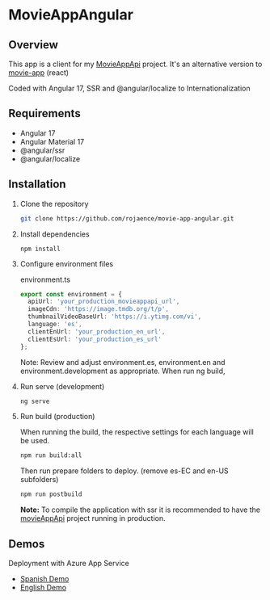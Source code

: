 # MovieAppAngular

## Overview

This app is a client for my [MovieAppApi](https://github.com/rojaence/MovieAppApi.git) project. It's an alternative version to [movie-app](https://github.com/rojaence/movie-app.git) (react)

Coded with Angular 17, SSR and @angular/localize to Internationalization

## Requirements

* Angular 17
* Angular Material 17
* @angular/ssr
* @angular/localize

## Installation

1. Clone the repository

   ```bash
   git clone https://github.com/rojaence/movie-app-angular.git
   ```
2. Install dependencies

   ```
   npm install
   ```
3. Configure environment files

   environment.ts

   ```typescript
   export const environment = {
     apiUrl: 'your_production_movieappapi_url',
     imageCdn: 'https://image.tmdb.org/t/p',
     thumbnailVideoBaseUrl: 'https://i.ytimg.com/vi',
     language: 'es',
     clientEnUrl: 'your_production_en_url',
     clientEsUrl: 'your_production_es_url'
   };

   ```

   Note: Review and adjust environment.es, environment.en and environment.development as appropriate. When run ng build,
4. Run serve (development)

   ```bash
   ng serve
   ```
5. Run build (production)

   When running the build, the respective settings for each language will be used.

   ```bash
   npm run build:all
   ```

   Then run prepare folders to deploy. (remove es-EC and en-US subfolders)

   ```bash
   npm run postbuild
   ```

   **Note:** To compile the application with ssr it is recommended to have the [movieAppApi](https://github.com/rojaence/MovieAppApi.git) project running in production.

## Demos

Deployment with Azure App Service

* [Spanish Demo](https://movie-app-angular-es-c9hvcra3agc6auc0.southcentralus-01.azurewebsites.net)
* [English Demo](https://movie-app-angular-en-cyedcsczffgecjh3.southcentralus-01.azurewebsites.net)
